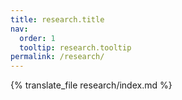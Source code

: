 ```yaml
---
title: research.title
nav:
  order: 1
  tooltip: research.tooltip
permalink: /research/
---
```


{% translate_file research/index.md %}